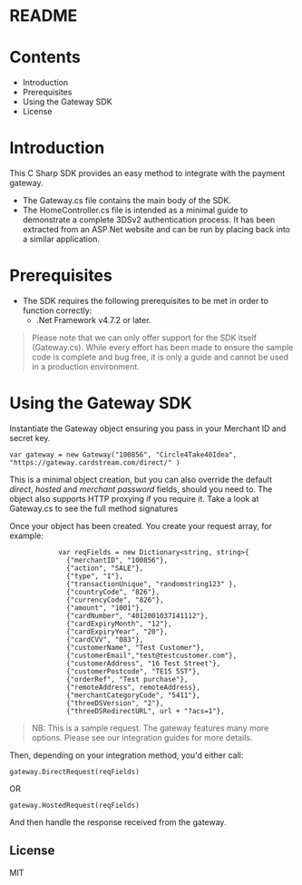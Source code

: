 # README

# Contents
- Introduction
- Prerequisites
- Using the Gateway SDK
- License

# Introduction
This C Sharp SDK provides an easy method to integrate with the payment gateway.
 - The Gateway.cs file contains the main body of the SDK.
 - The HomeController.cs file is intended as a minimal guide to demonstrate a complete 3DSv2 authentication process. It has been extracted from an ASP.Net website and can be run by placing back into a similar application.

# Prerequisites

- The SDK requires the following prerequisites to be met in order to function correctly:
    - .Net Framework v4.7.2 or later.

> Please note that we can only offer support for the SDK itself (Gateway.cs). While every effort has been made to ensure the sample code is complete and bug free, it is only a guide and cannot be used in a production environment.

# Using the Gateway SDK
Instantiate the Gateway object ensuring you pass in your Merchant ID and secret key.

```
var gateway = new Gateway("100856", "Circle4Take40Idea", "https://gateway.cardstream.com/direct/" )
```

This is a minimal object creation, but you can also override the default _direct_, _hosted_ and _merchant password_ fields, should you need to. The object also supports HTTP proxying if you require it. Take a look at Gateway.cs to see the full method signatures

Once your object has been created. You create your request array, for example:

```
            var reqFields = new Dictionary<string, string>{
              {"merchantID", "100856"},
              {"action", "SALE"},
              {"type", "1"},
              {"transactionUnique", "randomstring123" },
              {"countryCode", "826"},
              {"currencyCode", "826"},
              {"amount", "1001"},
              {"cardNumber", "4012001037141112"},
              {"cardExpiryMonth", "12"},
              {"cardExpiryYear", "20"},
              {"cardCVV", "083"},
              {"customerName", "Test Customer"},
              {"customerEmail","test@testcustomer.com"},
              {"customerAddress", "16 Test Street"},
              {"customerPostcode", "TE15 5ST"},
              {"orderRef", "Test purchase"},
              {"remoteAddress", remoteAddress},
              {"merchantCategoryCode", "5411"},
              {"threeDSVersion", "2"},
              {"threeDSRedirectURL", url + "?acs=1"},

```

> NB: This is a sample request. The gateway features many more options. Please see our integration guides for more details.

Then, depending on your integration method, you'd either call:

```
gateway.DirectRequest(reqFields)
```

OR

```
gateway.HostedRequest(reqFields)
```

And then handle the response received from the gateway.

License
----
MIT

